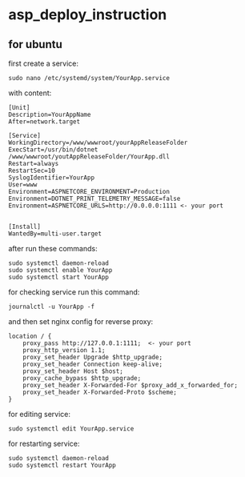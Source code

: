 # asp_deploy_instruction

## for ubuntu

first create a service:
```
sudo nano /etc/systemd/system/YourApp.service
```

with content:
```
[Unit]
Description=YourAppName
After=network.target

[Service]
WorkingDirectory=/www/wwwroot/yourAppReleaseFolder
ExecStart=/usr/bin/dotnet /www/wwwroot/youtAppReleaseFolder/YourApp.dll
Restart=always
RestartSec=10
SyslogIdentifier=YourApp
User=www
Environment=ASPNETCORE_ENVIRONMENT=Production
Environment=DOTNET_PRINT_TELEMETRY_MESSAGE=false
Environment=ASPNETCORE_URLS=http://0.0.0.0:1111 <- your port


[Install]
WantedBy=multi-user.target
```


after run these commands:
```
sudo systemctl daemon-reload
sudo systemctl enable YourApp
sudo systemctl start YourApp
```

for checking service run this command:
```
journalctl -u YourApp -f
```

and then set nginx config for reverse proxy:
```
location / {
    proxy_pass http://127.0.0.1:1111;  <- your port
    proxy_http_version 1.1;
    proxy_set_header Upgrade $http_upgrade;
    proxy_set_header Connection keep-alive;
    proxy_set_header Host $host;
    proxy_cache_bypass $http_upgrade;
    proxy_set_header X-Forwarded-For $proxy_add_x_forwarded_for;
    proxy_set_header X-Forwarded-Proto $scheme;
}
```

for editing service:
```
sudo systemctl edit YourApp.service
```

for restarting service:
```
sudo systemctl daemon-reload
sudo systemctl restart YourApp
```
